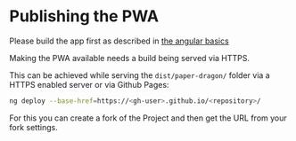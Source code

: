 # Publishing the PWA

Please build the app first as described in [the angular basics](angular.md)

Making the PWA available needs a build being served via HTTPS. 

This can be achieved while serving the `dist/paper-dragon/` folder via a HTTPS enabled server or via Github Pages:

```bash
ng deploy --base-href=https://<gh-user>.github.io/<repository>/
```

For this you can create a fork of the Project and then get the URL from your fork settings.